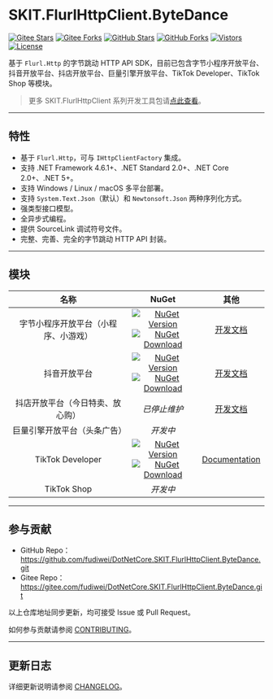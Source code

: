 ﻿# SKIT.FlurlHttpClient.ByteDance

[![Gitee Stars](https://gitee.com/fudiwei/DotNetCore.SKIT.FlurlHttpClient.ByteDance/badge/star.svg?title=Stars)](https://gitee.com/fudiwei/DotNetCore.SKIT.FlurlHttpClient.ByteDance)
[![Gitee Forks](https://gitee.com/fudiwei/DotNetCore.SKIT.FlurlHttpClient.ByteDance/badge/fork.svg?title=Forks)](https://gitee.com/fudiwei/DotNetCore.SKIT.FlurlHttpClient.ByteDance)
[![GitHub Stars](https://img.shields.io/github/stars/fudiwei/DotNetCore.SKIT.FlurlHttpClient.ByteDance?logo=github&label=Stars)](https://github.com/fudiwei/DotNetCore.SKIT.FlurlHttpClient.ByteDance)
[![GitHub Forks](https://img.shields.io/github/forks/fudiwei/DotNetCore.SKIT.FlurlHttpClient.ByteDance?logo=github&label=Forks)](https://github.com/fudiwei/DotNetCore.SKIT.FlurlHttpClient.ByteDance)
[![Vistors](https://visitor-badge.laobi.icu/badge?page_id=fudiwei.DotNetCore.SKIT.FlurlHttpClient.ByteDance&title=Visitors)](https://github.com/fudiwei/DotNetCore.SKIT.FlurlHttpClient.ByteDance)
[![License](https://img.shields.io/github/license/fudiwei/DotNetCore.SKIT.FlurlHttpClient.ByteDance?label=License)](https://mit-license.org/)

基于 `Flurl.Http` 的字节跳动 HTTP API SDK，目前已包含字节小程序开放平台、抖音开放平台、抖店开放平台、巨量引擎开放平台、TikTok Developer、TikTok Shop 等模块。

> 更多 SKIT.FlurlHttpClient 系列开发工具包请[点此查看](https://github.com/fudiwei/DotNetCore.SKIT.FlurlHttpClient)。

---

## 特性

-   基于 `Flurl.Http`，可与 `IHttpClientFactory` 集成。
-   支持 .NET Framework 4.6.1+、.NET Standard 2.0+、.NET Core 2.0+、.NET 5+。
-   支持 Windows / Linux / macOS 多平台部署。
-   支持 `System.Text.Json`（默认）和 `Newtonsoft.Json` 两种序列化方式。
-   强类型接口模型。
-   全异步式编程。
-   提供 SourceLink 调试符号文件。
-   完整、完善、完全的字节跳动 HTTP API 封装。

---

## 模块

|                 名称                 |                                                                                                                                                                                                     NuGet                                                                                                                                                                                                      |                      其他                      |
| :----------------------------------: | :------------------------------------------------------------------------------------------------------------------------------------------------------------------------------------------------------------------------------------------------------------------------------------------------------------------------------------------------------------------------------------------------------------: | :--------------------------------------------: |
| 字节小程序开放平台（小程序、小游戏） |         [![NuGet Version](https://img.shields.io/nuget/v/SKIT.FlurlHttpClient.ByteDance.MicroApp.svg?label=NuGet)](https://www.nuget.org/packages/SKIT.FlurlHttpClient.ByteDance.MicroApp) <br> [![NuGet Download](https://img.shields.io/nuget/dt/SKIT.FlurlHttpClient.ByteDance.MicroApp.svg?sanitize=true&label=Downloads)](https://www.nuget.org/packages/SKIT.FlurlHttpClient.ByteDance.MicroApp)         |     [开发文档](./docs/MicroApp/README.md)      |
|             抖音开放平台             |     [![NuGet Version](https://img.shields.io/nuget/v/SKIT.FlurlHttpClient.ByteDance.DouyinOpen.svg?label=NuGet)](https://www.nuget.org/packages/SKIT.FlurlHttpClient.ByteDance.DouyinOpen) <br> [![NuGet Download](https://img.shields.io/nuget/dt/SKIT.FlurlHttpClient.ByteDance.DouyinOpen.svg?sanitize=true&label=Downloads)](https://www.nuget.org/packages/SKIT.FlurlHttpClient.ByteDance.DouyinOpen)     |    [开发文档](./docs/DouyinOpen/README.md)     |
|   抖店开放平台（今日特卖、放心购）   |                                                                                                                                                                                                  _已停止维护_                                                                                                                                                                                                  |    [开发文档](./docs/DouyinShop/README.md)     |
|     巨量引擎开放平台（头条广告）     |                                                                                                                                                                                                    _开发中_                                                                                                                                                                                                    |                                                |
|           TikTok Developer           | [![NuGet Version](https://img.shields.io/nuget/v/SKIT.FlurlHttpClient.ByteDance.TikTokGlobal.svg?label=NuGet)](https://www.nuget.org/packages/SKIT.FlurlHttpClient.ByteDance.TikTokGlobal) <br> [![NuGet Download](https://img.shields.io/nuget/dt/SKIT.FlurlHttpClient.ByteDance.TikTokGlobal.svg?sanitize=true&label=Downloads)](https://www.nuget.org/packages/SKIT.FlurlHttpClient.ByteDance.TikTokGlobal) | [Documentation](./docs/TikTokGlobal/README.md) |
|             TikTok Shop              |                                                                                                                                                                                                    _开发中_                                                                                                                                                                                                    |                                                |

---

## 参与贡献

-   GitHub Repo：https://github.com/fudiwei/DotNetCore.SKIT.FlurlHttpClient.ByteDance.git
-   Gitee Repo：https://gitee.com/fudiwei/DotNetCore.SKIT.FlurlHttpClient.ByteDance.git

以上仓库地址同步更新，均可接受 Issue 或 Pull Request。

如何参与贡献请参阅 [CONTRIBUTING](./CONTRIBUTING.md)。

---

## 更新日志

详细更新说明请参阅 [CHANGELOG](./CHANGELOG.md)。
